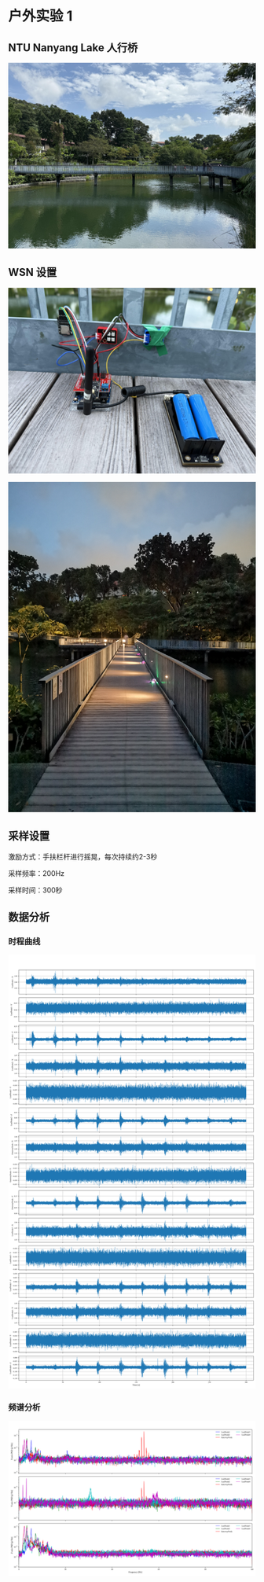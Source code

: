 # 户外实验 1

## NTU Nanyang Lake 人行桥

![](fieldtest1.jpg)

## WSN 设置

![](field1-setup.jpg)

![](field1-sensorlayout.jpg)

## 采样设置

激励方式：手扶栏杆进行摇晃，每次持续约2-3秒

采样频率：200Hz

采样时间：300秒

## 数据分析

### 时程曲线

![](nanyanglake_shaking_timehist.png)

### 频谱分析

![](nanyanglake_shaking_psd.png)